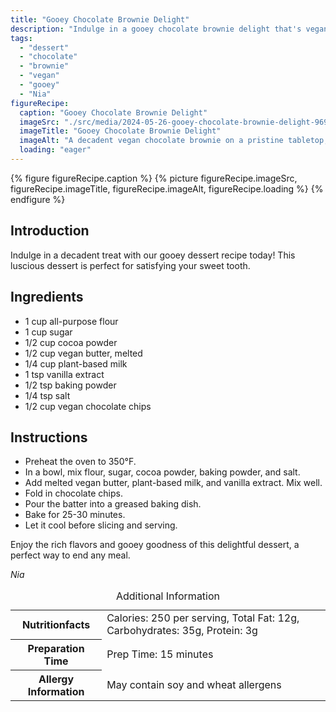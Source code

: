```yaml
---
title: "Gooey Chocolate Brownie Delight"
description: "Indulge in a gooey chocolate brownie delight that's vegan and irresistible. Perfect for any sweet craving!"
tags:
  - "dessert"
  - "chocolate"
  - "brownie"
  - "vegan"
  - "gooey"
  - "Nia"
figureRecipe: 
  caption: "Gooey Chocolate Brownie Delight"
  imageSrc: "./src/media/2024-05-26-gooey-chocolate-brownie-delight-9696.png"
  imageTitle: "Gooey Chocolate Brownie Delight"
  imageAlt: "A decadent vegan chocolate brownie on a pristine tabletop, invitingly gooey and ready to be savored."
  loading: "eager"
---
```


{% figure figureRecipe.caption %}
{% picture figureRecipe.imageSrc, figureRecipe.imageTitle, figureRecipe.imageAlt, figureRecipe.loading %}
{% endfigure %}

## Introduction

Indulge in a decadent treat with our gooey dessert recipe today! This luscious dessert is perfect for satisfying your sweet tooth.

## Ingredients

* 1 cup all-purpose flour
* 1 cup sugar
* 1/2 cup cocoa powder
* 1/2 cup vegan butter, melted
* 1/4 cup plant-based milk
* 1 tsp vanilla extract
* 1/2 tsp baking powder
* 1/4 tsp salt
* 1/2 cup vegan chocolate chips

## Instructions

* Preheat the oven to 350°F.
* In a bowl, mix flour, sugar, cocoa powder, baking powder, and salt.
* Add melted vegan butter, plant-based milk, and vanilla extract. Mix well.
* Fold in chocolate chips.
* Pour the batter into a greased baking dish.
* Bake for 25-30 minutes.
* Let it cool before slicing and serving.

Enjoy the rich flavors and gooey goodness of this delightful dessert, a perfect way to end any meal.

*Nia*

<table><caption class='sr-only'>Additional Information</caption><tr><th>Nutritionfacts</th><td>Calories: 250 per serving, Total Fat: 12g, Carbohydrates: 35g, Protein: 3g&nbsp;</td></tr><tr><th>Preparation Time</th><td>Prep Time: 15 minutes&nbsp;</td></tr><tr><th>Allergy Information</th><td>May contain soy and wheat allergens&nbsp;</td></tr></table>

